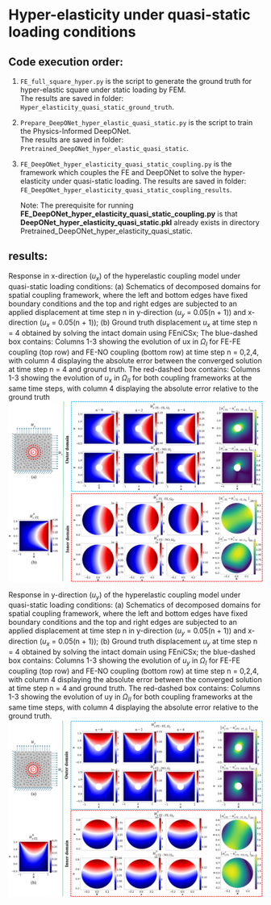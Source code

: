 # Hyper-elasticity under quasi-static loading conditions  
## Code execution order:  
1. `FE_full_square_hyper.py` is the script to generate the ground truth for hyper-elastic square under static loading by FEM.  
   The results are saved in folder: `Hyper_elasticity_quasi_static_ground_truth`.  

2. `Prepare_DeepONet_hyper_elastic_quasi_static.py` is the script to train the Physics-Informed DeepONet.  
   The results are saved in folder: `Pretrained_DeepONet_hyper_elastic_quasi_static`.  

3. `FE_DeepONet_hyper_elasticity_quasi_static_coupling.py` is the framework which couples the FE and DeepONet to solve the hyper-elasticity under quasi-static loading. The results are saved in folder: `FE_DeepONet_hyper_elasticity_quasi_static_coupling_results`.

   Note: The prerequisite for running **FE_DeepONet_hyper_elasticity_quasi_static_coupling.py** is that **DeepONet_hyper_elasticity_quasi_static.pkl** already exists in directory Pretrained_DeepONet_hyper_elasticity_quasi_static.

## results:
Response in x-direction ($u_x$) of the hyperelastic coupling model under quasi-static loading conditions: (a) Schematics of decomposed domains for spatial coupling framework, where the left and bottom edges have fixed boundary conditions and the top and right edges are subjected to an applied displacement at time step n in y-direction ($u_y$ = 0.05(n + 1)) and x-direction ($u_x$ = 0.05(n + 1)); (b) Ground truth displacement $u_x$ at time step n = 4 obtained by solving the intact domain using FEniCSx; The blue-dashed box contains: Columns 1-3 showing the evolution of ux in $Ω_I$ for FE-FE coupling (top row) and FE-NO coupling (bottom row) at time step n = 0,2,4, with column 4 displaying the absolute error between the converged solution at time step n = 4 and ground truth. The red-dashed box contains: Columns 1-3 showing the evolution of $u_x$ in $Ω_{II}$ for both coupling frameworks at the same time steps, with column 4 displaying the absolute error relative to the ground truth
![hyper_displacement_u](https://github.com/Centrum-IntelliPhysics/Time-Marching-Neural-Operator-FE-Coupling/blob/main/Hyper-elasticity%20quasi-static%20loading/readme_figures_HP/Fig.14_hyper_u.jpg)

Response in y-direction ($u_y$) of the hyperelastic coupling model under quasi-static loading conditions: (a) Schematics of decomposed domains for spatial coupling framework, where the left and bottom edges have fixed boundary conditions and the top and right edges are subjected to an applied displacement at time step n in y-direction ($u_y$ = 0.05(n + 1)) and x-direction ($u_x$ = 0.05(n + 1)); (b) Ground truth displacement $u_y$ at time step n = 4 obtained by solving the intact domain using FEniCSx; the blue-dashed box contains: Columns 1-3 showing the evolution of $u_y$ in $Ω_I$ for FE-FE coupling (top row) and FE-NO coupling (bottom row) at time step n = 0,2,4, with column 4 displaying the absolute error between the converged solution at time step n = 4 and ground truth. The red-dashed box contains: Columns 1-3 showing the evolution of uy in $Ω_{II}$ for both coupling frameworks at the same time steps, with column 4 displaying the absolute error relative to the ground truth.
![hyper_displacement_v](https://github.com/Centrum-IntelliPhysics/Time-Marching-Neural-Operator-FE-Coupling/blob/main/Hyper-elasticity%20quasi-static%20loading/readme_figures_HP/Fig.14_hyper_v.jpg)
